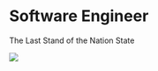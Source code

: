 # Software Engineer

The Last Stand of the Nation State 

![](https://visitor-badge.laobi.icu/badge?page_id=0xFloyd)
